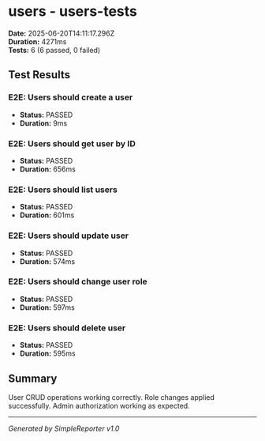 # users - users-tests

**Date:** 2025-06-20T14:11:17.296Z  
**Duration:** 4271ms  
**Tests:** 6 (6 passed, 0 failed)

## Test Results


### E2E: Users should create a user
- **Status:** PASSED
- **Duration:** 9ms



### E2E: Users should get user by ID
- **Status:** PASSED
- **Duration:** 656ms



### E2E: Users should list users
- **Status:** PASSED
- **Duration:** 601ms



### E2E: Users should update user
- **Status:** PASSED
- **Duration:** 574ms



### E2E: Users should change user role
- **Status:** PASSED
- **Duration:** 597ms



### E2E: Users should delete user
- **Status:** PASSED
- **Duration:** 595ms



## Summary

User CRUD operations working correctly. Role changes applied successfully. Admin authorization working as expected.

---
*Generated by SimpleReporter v1.0*
